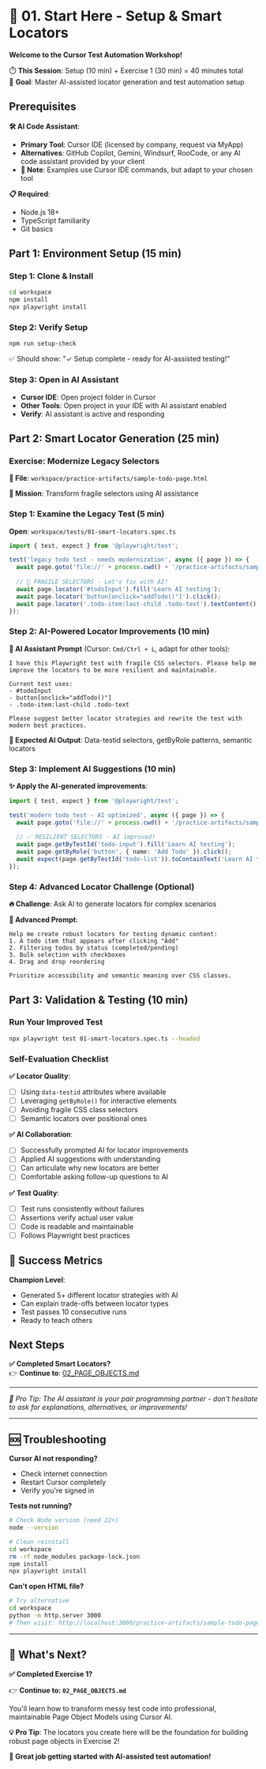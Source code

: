 # 🚀 01. Start Here - Setup & Smart Locators

**Welcome to the Cursor Test Automation Workshop!**

⏱️ **This Session**: Setup (10 min) + Exercise 1 (30 min) = 40 minutes total  
🎯 **Goal**: Master AI-assisted locator generation and test automation setup

## Prerequisites

**🛠 AI Code Assistant**: 
- **Primary Tool**: Cursor IDE (licensed by company, request via MyApp)
- **Alternatives**: GitHub Copilot, Gemini, Windsurf, RooCode, or any AI code assistant provided by your client
- **📝 Note**: Examples use Cursor IDE commands, but adapt to your chosen tool

**📋 Required**:
- Node.js 18+
- TypeScript familiarity  
- Git basics

## Part 1: Environment Setup (15 min)

### Step 1: Clone & Install
```bash
cd workspace
npm install
npx playwright install
```

### Step 2: Verify Setup
```bash
npm run setup-check
```
✅ Should show: "✓ Setup complete - ready for AI-assisted testing!"

### Step 3: Open in AI Assistant
- **Cursor IDE**: Open project folder in Cursor
- **Other Tools**: Open project in your IDE with AI assistant enabled
- **Verify**: AI assistant is active and responding

## Part 2: Smart Locator Generation (25 min)

### Exercise: Modernize Legacy Selectors

**📂 File**: `workspace/practice-artifacts/sample-todo-page.html`

**🎯 Mission**: Transform fragile selectors using AI assistance

### Step 1: Examine the Legacy Test (5 min)

**Open**: `workspace/tests/01-smart-locators.spec.ts`

```typescript
import { test, expect } from '@playwright/test';

test('legacy todo test - needs modernization', async ({ page }) => {
  await page.goto('file://' + process.cwd() + '/practice-artifacts/sample-todo-page.html');
  
  // 🚨 FRAGILE SELECTORS - Let's fix with AI!
  await page.locator('#todoInput').fill('Learn AI testing');
  await page.locator('button[onclick="addTodo()"]').click();
  await page.locator('.todo-item:last-child .todo-text').textContent();
});
```

### Step 2: AI-Powered Locator Improvements (10 min)

**🤖 AI Assistant Prompt** (Cursor: `Cmd/Ctrl + L`, adapt for other tools):

```
I have this Playwright test with fragile CSS selectors. Please help me improve the locators to be more resilient and maintainable.

Current test uses:
- #todoInput 
- button[onclick="addTodo()"]
- .todo-item:last-child .todo-text

Please suggest better locator strategies and rewrite the test with modern best practices.
```

**🎯 Expected AI Output**: Data-testid selectors, getByRole patterns, semantic locators

### Step 3: Implement AI Suggestions (10 min)

**✨ Apply the AI-generated improvements**:

```typescript
import { test, expect } from '@playwright/test';

test('modern todo test - AI optimized', async ({ page }) => {
  await page.goto('file://' + process.cwd() + '/practice-artifacts/sample-todo-page.html');
  
  // ✅ RESILIENT SELECTORS - AI improved!
  await page.getByTestId('todo-input').fill('Learn AI testing');
  await page.getByRole('button', { name: 'Add Todo' }).click();
  await expect(page.getByTestId('todo-list')).toContainText('Learn AI testing');
});
```

### Step 4: Advanced Locator Challenge (Optional)

**🔥 Challenge**: Ask AI to generate locators for complex scenarios

**🤖 Advanced Prompt**:
```
Help me create robust locators for testing dynamic content:
1. A todo item that appears after clicking "Add"
2. Filtering todos by status (completed/pending)  
3. Bulk selection with checkboxes
4. Drag and drop reordering

Prioritize accessibility and semantic meaning over CSS classes.
```

## Part 3: Validation & Testing (10 min)

### Run Your Improved Test
```bash
npx playwright test 01-smart-locators.spec.ts --headed
```

### Self-Evaluation Checklist

**✅ Locator Quality**:
- [ ] Using `data-testid` attributes where available
- [ ] Leveraging `getByRole()` for interactive elements
- [ ] Avoiding fragile CSS class selectors
- [ ] Semantic locators over positional ones

**✅ AI Collaboration**:
- [ ] Successfully prompted AI for locator improvements
- [ ] Applied AI suggestions with understanding
- [ ] Can articulate why new locators are better
- [ ] Comfortable asking follow-up questions to AI

**✅ Test Quality**:
- [ ] Test runs consistently without failures
- [ ] Assertions verify actual user value
- [ ] Code is readable and maintainable
- [ ] Follows Playwright best practices

## 🎉 Success Metrics

**Champion Level**: 
- Generated 5+ different locator strategies with AI
- Can explain trade-offs between locator types
- Test passes 10 consecutive runs
- Ready to teach others

## Next Steps

**✅ Completed Smart Locators?**  
👉 **Continue to**: [02_PAGE_OBJECTS.md](./02_PAGE_OBJECTS.md)

---

*🤖 Pro Tip: The AI assistant is your pair programming partner - don't hesitate to ask for explanations, alternatives, or improvements!*

---

## 🆘 Troubleshooting

**Cursor AI not responding?**
- Check internet connection
- Restart Cursor completely  
- Verify you're signed in

**Tests not running?**
```bash
# Check Node version (need 22+)
node --version

# Clean reinstall  
cd workspace
rm -rf node_modules package-lock.json
npm install
npx playwright install
```

**Can't open HTML file?**
```bash
# Try alternative
cd workspace
python -m http.server 3000
# Then visit: http://localhost:3000/practice-artifacts/sample-todo-page.html
```

---

## 🎯 What's Next?

**✅ Completed Exercise 1?** 

👉 **Continue to: `02_PAGE_OBJECTS.md`**

You'll learn how to transform messy test code into professional, maintainable Page Object Models using Cursor AI.

**💡 Pro Tip**: The locators you create here will be the foundation for building robust page objects in Exercise 2!

**🚀 Great job getting started with AI-assisted test automation!** 